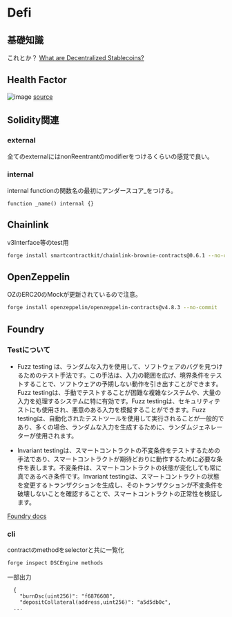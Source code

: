 # Defi

## 基礎知識
これとか？
[What are Decentralized Stablecoins?](https://www.coingecko.com/learn/what-are-decentralized-stablecoins)

## Health Factor
![image](https://github.com/0xoraku/Patrick_youtube/assets/58765874/1983e48e-299b-4fcd-be63-1a69504d4bb3)
[source](https://docs.aave.com/risk/asset-risk/risk-parameters)




## Solidity関連
### external
全てのexternalにはnonReentrantのmodifierをつけるくらいの感覚で良い。

### internal
internal functionの関数名の最初にアンダースコア_をつける。
```solidity
function _name() internal {}
```

## Chainlink
v3Interface等のtest用
```bash
forge install smartcontractkit/chainlink-brownie-contracts@0.6.1 --no-commit
```

## OpenZeppelin
OZのERC20のMockが更新されているので注意。
```bash
forge install openzeppelin/openzeppelin-contracts@v4.8.3 --no-commit
```

## Foundry

### Testについて
- Fuzz testing は、ランダムな入力を使用して、ソフトウェアのバグを見つけるためのテスト手法です。この手法は、入力の範囲を広げ、境界条件をテストすることで、ソフトウェアの予期しない動作を引き出すことができます。Fuzz testingは、手動でテストすることが困難な複雑なシステムや、大量の入力を処理するシステムに特に有効です。Fuzz testingは、セキュリティテストにも使用され、悪意のある入力を模擬することができます。Fuzz testingは、自動化されたテストツールを使用して実行されることが一般的であり、多くの場合、ランダムな入力を生成するために、ランダムジェネレーターが使用されます。
  
- Invariant testingは、スマートコントラクトの不変条件をテストするための手法であり、スマートコントラクトが期待どおりに動作するために必要な条件を表します。不変条件は、スマートコントラクトの状態が変化しても常に真であるべき条件です。Invariant testingは、スマートコントラクトの状態を変更するトランザクションを生成し、そのトランザクションが不変条件を破壊しないことを確認することで、スマートコントラクトの正常性を検証します。

[Foundry docs](https://book.getfoundry.sh/forge/invariant-testing)

### cli
contractのmethodをselectorと共に一覧化
```bash
forge inspect DSCEngine methods
```
一部出力
```
  {
    "burnDsc(uint256)": "f6876608",
    "depositCollateral(address,uint256)": "a5d5db0c",
  ...
```
